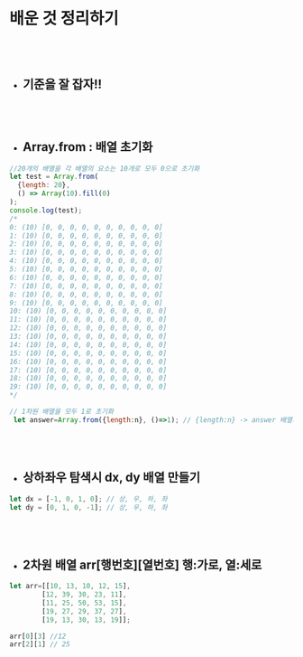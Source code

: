 # 배운 것 정리하기

<br><br>
* ## 기준을 잘 잡자!!

<br><br>

* ## Array.from : 배열 초기화

```javascript
//20개의 배열을 각 배열의 요소는 10개로 모두 0으로 초기화
let test = Array.from(
  {length: 20}, 
  () => Array(10).fill(0) 
);
console.log(test);
/*
0: (10) [0, 0, 0, 0, 0, 0, 0, 0, 0, 0]
1: (10) [0, 0, 0, 0, 0, 0, 0, 0, 0, 0]
2: (10) [0, 0, 0, 0, 0, 0, 0, 0, 0, 0]
3: (10) [0, 0, 0, 0, 0, 0, 0, 0, 0, 0]
4: (10) [0, 0, 0, 0, 0, 0, 0, 0, 0, 0]
5: (10) [0, 0, 0, 0, 0, 0, 0, 0, 0, 0]
6: (10) [0, 0, 0, 0, 0, 0, 0, 0, 0, 0]
7: (10) [0, 0, 0, 0, 0, 0, 0, 0, 0, 0]
8: (10) [0, 0, 0, 0, 0, 0, 0, 0, 0, 0]
9: (10) [0, 0, 0, 0, 0, 0, 0, 0, 0, 0]
10: (10) [0, 0, 0, 0, 0, 0, 0, 0, 0, 0]
11: (10) [0, 0, 0, 0, 0, 0, 0, 0, 0, 0]
12: (10) [0, 0, 0, 0, 0, 0, 0, 0, 0, 0]
13: (10) [0, 0, 0, 0, 0, 0, 0, 0, 0, 0]
14: (10) [0, 0, 0, 0, 0, 0, 0, 0, 0, 0]
15: (10) [0, 0, 0, 0, 0, 0, 0, 0, 0, 0]
16: (10) [0, 0, 0, 0, 0, 0, 0, 0, 0, 0]
17: (10) [0, 0, 0, 0, 0, 0, 0, 0, 0, 0]
18: (10) [0, 0, 0, 0, 0, 0, 0, 0, 0, 0]
19: (10) [0, 0, 0, 0, 0, 0, 0, 0, 0, 0]
*/
```

```javascript
// 1차원 배열을 모두 1로 초기화
 let answer=Array.from({length:n}, ()=>1); // {length:n} -> answer 배열의 길이를 n으로 해라, ()=>1은 answer 배열을 1로 다 초기화 해라
```
<br><br>

* ## 상하좌우 탐색시 dx, dy 배열 만들기
```javascript
let dx = [-1, 0, 1, 0]; // 상, 우, 하, 좌
let dy = [0, 1, 0, -1]; // 상, 우, 하, 좌
```

<br><br>
* ## 2차원 배열 arr[행번호][열번호] 행:가로, 열:세로
```javascript
let arr=[[10, 13, 10, 12, 15], 
        [12, 39, 30, 23, 11],
        [11, 25, 50, 53, 15],
        [19, 27, 29, 37, 27],
        [19, 13, 30, 13, 19]];

arr[0][3] //12
arr[2][1] // 25

```




